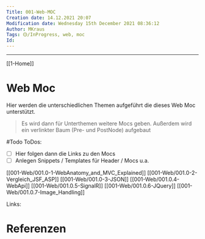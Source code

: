```yaml
---
Title: 001-Web-MOC
Creation date: 14.12.2021 20:07
Modification date: Wednesday 15th December 2021 08:36:12
Author: MKraus
Tags: 🟡/InProgress, web, moc
Id: 
---
```

---

[[1-Home]]

# Web Moc
Hier werden die unterschiedlichen Themen aufgeführt die dieses Web Moc unterstützt.

>Es wird dann für Unterthemen weitere Mocs geben.
Außerdem wird ein verlinkter Baum (Pre- und PostNode) aufgebaut

#Todo
ToDos:
- [ ] Hier folgen dann die Links zu den Mocs 
- [ ] Anlegen Snippets / Templates für Header / Mocs u.a.

[[001-Web/001.0-1-WebAnatomy_and_MVC_Explained]]
[[001-Web/001.0-2-Vergleich_JSF_ASP]]
[[001-Web/001.0-3-JSON]]
[[001-Web/001.0.4-WebApi]]
[[001-Web/001.0.5-SignalR]]
[[001-Web/001.0.6-JQuery]]
[[001-Web/001.0.7-Image_Handling]]


Links: 



# Referenzen
	